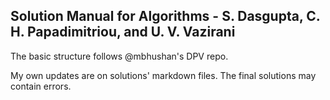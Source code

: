 ## Solution Manual for Algorithms - S. Dasgupta, C. H. Papadimitriou, and U. V. Vazirani

The basic structure follows @mbhushan's DPV repo.

My own updates are on solutions' markdown files. The final solutions may contain errors.
